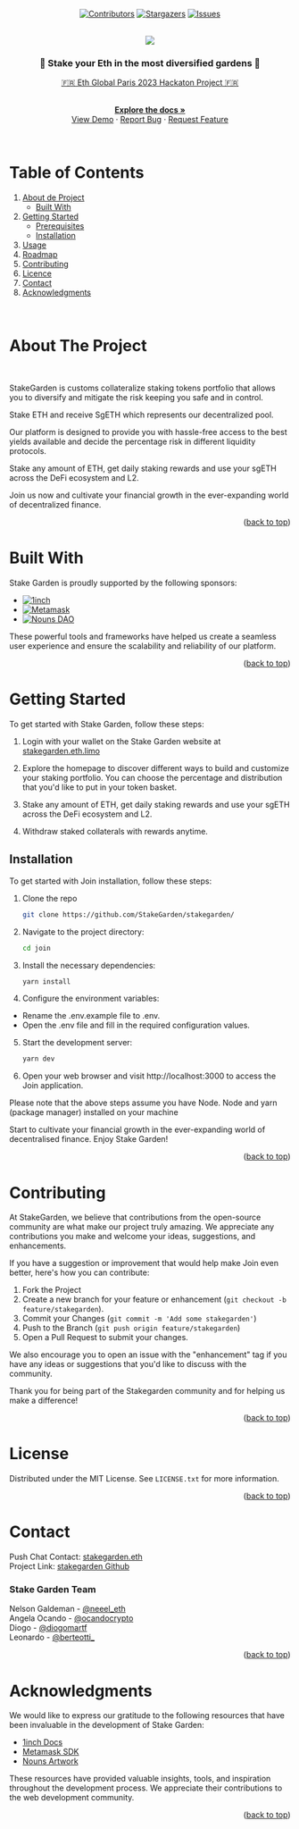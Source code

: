 <a name="readme-top"></a>

<div align="center">

[![Contributors][contributors-shield]][contributors-url]
[![Stargazers][stars-shield]][stars-url]
[![Issues][issues-shield]][issues-url]

</div>

<!-- PROJECT INTRO -->

<br />
<div align="center">
  <a href="https://github.com/StakeGarden/stakegarden">
    <img src="https://i.imgur.com/2XF05aM.png">
  </a>

 <h3 align="center"> 🌳 Stake your Eth in the most diversified gardens 🌳 </h3>

  <p align="center">

  [🇫🇷 Eth Global Paris 2023 Hackaton Project 🇫🇷](https://ethglobal.com/events/paris2023)

   <br />
    <a href="https://github.com/StakeGarden/stakegarden"><strong>Explore the docs »</strong></a>
    <br />
    <a href="https://github.com/StakeGarden/stakegarden">View Demo</a>
    ·
    <a href="https://github.com/StakeGarden/stakegarden">Report Bug</a>
    ·
    <a href="https://github.com/StakeGarden/stakegarden">Request Feature</a>
  </p>
</div>

<br />


<!-- TABLE OF CONTENTS -->

# Table of Contents 

1. [About de Project](#about-the-project)
    - [Built With](#built-with)
2. [Getting Started](#getting-started)
    - [Prerequisites](#prerequisites)
    - [Installation](#installation)
3. [Usage](#usage)
4. [Roadmap](#roadmap)
5. [Contributing](#contributing)
6. [Licence](#license)
7. [Contact](#contact)
8. [Acknowledgments](#acknowledgments)

<br />


<!-- ABOUT THE PROJECT -->

# About The Project


<br />

<!-- [![Product Name Screen Shot][product-screenshot]](https://example.com) -->

StakeGarden is customs collateralize staking tokens portfolio that allows you to diversify and mitigate the risk keeping you safe and in control.

Stake ETH and receive SgETH which represents our decentralized pool. 

Our platform is designed to provide you with hassle-free access to the best yields available and decide the percentage risk in different liquidity protocols.

Stake any amount of ETH, get daily staking rewards and use your sgETH across the DeFi ecosystem and L2.

Join us now and cultivate your financial growth in the ever-expanding world of decentralized finance.


<p align="right">(<a href="#readme-top">back to top</a>)</p>


# Built With


Stake Garden is proudly supported by the following sponsors:

* [![1inch][1inch.io]][1inch-url]
* [![Metamask][metamask.io]][Metamask-url]
* [![Nouns DAO][nouns.wtf]][Nouns-url]


These powerful tools and frameworks have helped us create a seamless user experience and ensure the scalability and reliability of our platform.


<p align="right">(<a href="#readme-top">back to top</a>)</p>



<!-- GETTING STARTED   -->


# Getting Started


To get started with Stake Garden, follow these steps:

1. Login with your wallet on the Stake Garden website at [stakegarden.eth.limo](stakegarden.eth.limo)

2. Explore the homepage to discover different ways to build and customize your staking portfolio. You can choose the percentage and distribution that you'd like to put in your token basket. 

3. Stake any amount of ETH, get daily staking rewards and use your sgETH across the DeFi ecosystem and L2.

4. Withdraw staked collaterals with rewards anytime.



## Installation 

 To get started with Join installation, follow these steps:

1. Clone the repo
   ```sh
   git clone https://github.com/StakeGarden/stakegarden/
   ```
2. Navigate to the project directory:
   ```sh
   cd join
   ```
3. Install the necessary dependencies:
   ```js
   yarn install
   ```
4.  Configure the environment variables:
  * Rename the .env.example file to .env.
  * Open the .env file and fill in the required configuration values.
5. Start the development server:
    ```js
   yarn dev
   ```
6. Open your web browser and visit http://localhost:3000 to access the Join application.

Please note that the above steps assume you have Node.
Node and yarn (package manager) installed on your machine

Start to cultivate your financial growth in the ever-expanding world of decentralised finance. Enjoy Stake Garden!

<p align="right">(<a href="#readme-top">back to top</a>)</p>


<!-- USAGE EXAMPLES -->

<!-- # Usage

 Acá va el demo en video y un par de bundles

_For more examples, please refer to the [Documentation](https://example.com)_ 

<p align="right">(<a href="#readme-top">back to top</a>)</p> 

 -->

<!-- CONTRIBUTING -->

# Contributing

At StakeGarden, we believe that contributions from the open-source community are what make our project truly amazing. We appreciate any contributions you make and welcome your ideas, suggestions, and enhancements.

If you have a suggestion or improvement that would help make Join even better, here's how you can contribute:

1. Fork the Project
2. Create a new branch for your feature or enhancement (`git checkout -b feature/stakegarden`).
3. Commit your Changes (`git commit -m 'Add some stakegarden'`)
4. Push to the Branch (`git push origin feature/stakegarden`)
5. Open a Pull Request to submit your changes.

We also encourage you to open an issue with the "enhancement" tag if you have any ideas or suggestions that you'd like to discuss with the community.

Thank you for being part of the Stakegarden community and for helping us make a difference!

<p align="right">(<a href="#readme-top">back to top</a>)</p>


<!-- LICENSE -->
# License

Distributed under the MIT License. See `LICENSE.txt` for more information.

<p align="right">(<a href="#readme-top">back to top</a>)</p>


<!-- CONTACT -->

# Contact

Push Chat Contact: [stakegarden.eth](https://app.push.org/chat)
<br />
Project Link: [stakegarden Github](https://github.com/StakeGarden/stakegarden)
<br />


### Stake Garden Team


Nelson Galdeman - [@neeel_eth](https://twitter.com/neeel_eth)
<br />
Angela Ocando - [@ocandocrypto](https://twitter.com/ocandocrypto) 
<br />
Diogo - [@diogomartf](https://twitter.com/diogomartf) 
<br />
Leonardo - [@berteotti_](https://twitter.com/berteotti_) 
<br />

<p align="right">(<a href="#readme-top">back to top</a>)</p>


<!-- ACKNOWLEDGMENTS -->

# Acknowledgments


We would like to express our gratitude to the following resources that have been invaluable in the development of Stake Garden:

* [1inch Docs](https://portal.1inch.dev/documentation/authentication)
* [Metamask SDK](https://docs.metamask.io/wallet/how-to/use-sdk/)
* [Nouns Artwork](https://nouns.center/assets)

<!-- * [Filecoin Docs](https://docs.filecoin.io/) -->

These resources have provided valuable insights, tools, and inspiration throughout the development process. We appreciate their contributions to the web development community.

<p align="right">(<a href="#readme-top">back to top</a>)</p>



<!-- MARKDOWN LINKS  CUIDADO ACÁ QUE DEBO CAMBIAr ESTO-->

[contributors-shield]:https://img.shields.io/github/contributors/StakeGarden/stakegarden.svg?style=for-the-badge
[contributors-url]: https://github.com/StakeGarden/stakegarden/graphs/contributors
[stars-shield]: https://img.shields.io/github/stars/StakeGarden/stakegarden.svg?style=for-the-badge
[stars-url]:https://github.com/StakeGarden/stakegarden/stargazers
[issues-shield]: https://img.shields.io/github/issues/StakeGarden/stakegarden.svg?style=for-the-badge
[issues-url]: https://github.com/StakeGarden/stakegarden/issues
<!-- [license-shield]: https://img.shields.io/github/license/sheva323/JOIN.svg?style=for-the-badge
[license-url]: https://github.com/sheva323/JOIN/blob/main/LICENSE.txt -->

<!-- IMAGES -->

<!-- [product-screenshot]: images/product.png -->

<!-- SPONSORS -->

[1inch.io]:https://img.shields.io/badge/1inch-741FE0?style=for-the-badge&logo=polybase&logoColor=black
[1inch-url]:https://1inch.io
[metamask.io]:https://img.shields.io/badge/metamask-EB9510?style=for-the-badge&logo=metamask&logoColor=white
[Metamask-url]:https://metamask.io
[nouns.wtf]:https://img.shields.io/badge/nounsdao-36E000?style=for-the-badge&logo=nounsdao&logoColor=white
[Nouns-url]:https://nouns.wtf

<!-- [Filecoin.io]:https://img.shields.io/badge/filecoin-40bec8?style=for-the-badge&logo=filecoin&logoColor=blue
[Filecoin-url]:https://filecoin.io/ -->